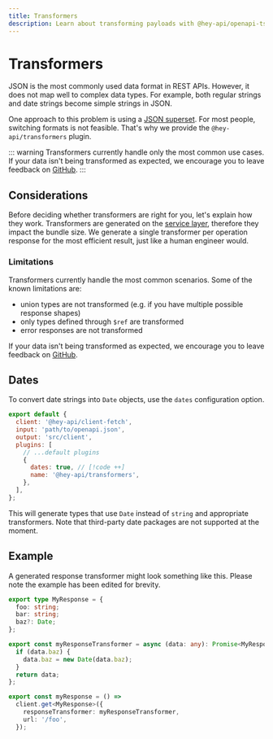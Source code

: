 ```yaml
---
title: Transformers
description: Learn about transforming payloads with @hey-api/openapi-ts.
---
```


# Transformers

JSON is the most commonly used data format in REST APIs. However, it does not map well to complex data types. For example, both regular strings and date strings become simple strings in JSON.

One approach to this problem is using a [JSON superset](https://github.com/blitz-js/superjson). For most people, switching formats is not feasible. That's why we provide the `@hey-api/transformers` plugin.

::: warning
Transformers currently handle only the most common use cases. If your data isn't being transformed as expected, we encourage you to leave feedback on [GitHub](https://github.com/hey-api/openapi-ts/issues).
:::

## Considerations

Before deciding whether transformers are right for you, let's explain how they work. Transformers are generated on the [service layer](/openapi-ts/output#api-services), therefore they impact the bundle size. We generate a single transformer per operation response for the most efficient result, just like a human engineer would.

### Limitations

Transformers currently handle the most common scenarios. Some of the known limitations are:

- union types are not transformed (e.g. if you have multiple possible response shapes)
- only types defined through `$ref` are transformed
- error responses are not transformed

If your data isn't being transformed as expected, we encourage you to leave feedback on [GitHub](https://github.com/hey-api/openapi-ts/issues).

## Dates

To convert date strings into `Date` objects, use the `dates` configuration option.

```js
export default {
  client: '@hey-api/client-fetch',
  input: 'path/to/openapi.json',
  output: 'src/client',
  plugins: [
    // ...default plugins
    {
      dates: true, // [!code ++]
      name: '@hey-api/transformers',
    },
  ],
};
```

This will generate types that use `Date` instead of `string` and appropriate transformers. Note that third-party date packages are not supported at the moment.

## Example

A generated response transformer might look something like this. Please note the example has been edited for brevity.

```ts
export type MyResponse = {
  foo: string;
  bar: string;
  baz?: Date;
};

export const myResponseTransformer = async (data: any): Promise<MyResponse> => {
  if (data.baz) {
    data.baz = new Date(data.baz);
  }
  return data;
};

export const myResponse = () =>
  client.get<MyResponse>({
    responseTransformer: myResponseTransformer,
    url: '/foo',
  });
```

<!--@include: ../sponsorship.md-->
